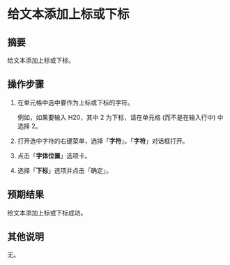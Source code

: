 # 给文本添加上标或下标

## 摘要

给文本添加上标或下标。

## 操作步骤

1. 在单元格中选中要作为上标或下标的字符。

   例如，如果要输入 H20，其中 2 为下标，请在单元格 (而不是在输入行中) 中选择 2。

2. 打开选中字符的右键菜单，选择「**字符**」。「**字符**」对话框打开。

3. 点击「**字体位置**」选项卡。

4. 选择「**下标**」选项并点击「确定」。

## 预期结果

给文本添加上标或下标成功。

## 其他说明

无。
